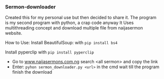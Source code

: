  ### Sermon-downloader 
Created this for my personal use but then decided to share it.
The program is my second program with python, a crap code anyway 
It Uses multithreading concept and download multiple file from naijasermon website.

How to Use:
Install BeautifulSoup:
  with `pip install bs4`
  
Install pyperclip
  with `pip install pyperclip`
- Go to www.naijasermons.com.ng search <all <name-of-preacher> sermon> and copy the link
- Enter: 
  `pyhon sermon_downloader.py <url>` in the cmd
  wait till the program finish the download
